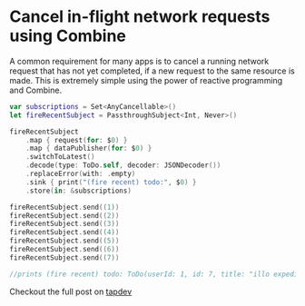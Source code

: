 # Cancel in-flight network requests using Combine

A common requirement for many apps is to cancel a running network request that has not yet completed, if a new request to the same resource is made. This is extremely simple using the power of reactive programming and Combine.

```swift
var subscriptions = Set<AnyCancellable>()
let fireRecentSubject = PassthroughSubject<Int, Never>()

fireRecentSubject
    .map { request(for: $0) }
    .map { dataPublisher(for: $0) }
    .switchToLatest()
    .decode(type: ToDo.self, decoder: JSONDecoder())
    .replaceError(with: .empty)
    .sink { print("(fire recent) todo:", $0) }
    .store(in: &subscriptions)

fireRecentSubject.send((1))
fireRecentSubject.send((2))
fireRecentSubject.send((3))
fireRecentSubject.send((4))
fireRecentSubject.send((5))
fireRecentSubject.send((6))
fireRecentSubject.send((7))

//prints (fire recent) todo: ToDo(userId: 1, id: 7, title: "illo expedita consequatur quia in", completed: false)
```

Checkout the full post on [tapdev][1]

[1]: https://tapdev.co/2021/04/14/cancel-in-flight-network-requests-using-combine/
